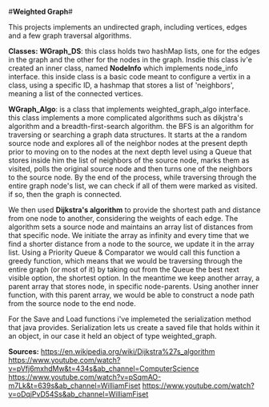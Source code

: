 #**Weighted Graph**#

This projects implements an undirected graph, including vertices, edges and a few graph traversal algorithms.

**Classes:**
**WGraph_DS**: this class holds two hashMap lists, one for the edges in the graph and the other for the nodes in the graph.
Insdie this class iv'e created an inner class, named **NodeInfo** which implements node_info interface. 
this inside class is a basic code meant to configure a vertix in a class, using a specific ID, a hashmap that stores
a list of 'neighbors', meaning a list of the connected vertices. 

**WGraph_Algo**: is a class that implements weighted_graph_algo interface. 
this class implements a more complicated algorithms such as dikjstra's algorithm and a breadth-first-search algorithm.
the BFS is an algorithm for traversing or searching a graph data structures. It starts at the a random source node
and explores all of the neighbor nodes at the present depth prior to moving on to the nodes at the next depth level using a Queue that 
stores inside him the list of neighbors of the source node, marks them as visited, polls the original source node and then turns one of the
neighbors to the source node. By the end of the process, while traversing through the entire graph node's list, we can check if all of them
were marked as visited. if so, then the graph is connected.

We then used **Dijkstra's algorithm** to provide the shortest path and distance from one node to another, considering the weights of each edge. 
The algorithm sets a source node and maintains an array list of distances from that specific node. 
We initiate the array as infinity and every time that we find a shorter distance from a node to the source, we update it in the array list.
Using a Priority Queue & Comparator we would call this function a greedy function, which means that we would be traversing through the entire
graph (or most of it) by taking out from the Queue the best next visible option, the shortest option. 
In the meantime we keep another array, a parent array that stores node, in specific node-parents. 
Using another inner function, with this parent array, we would be able to construct a node path from the source node to the end node. 

For the Save and Load functions i've implemeted the serialization method that java provides. 
Serialization lets us create a saved file that holds within it an object, in our case it held an object of type weighted_graph. 

**Sources:** 
https://en.wikipedia.org/wiki/Dijkstra%27s_algorithm
https://www.youtube.com/watch?v=pVfj6mxhdMw&t=434s&ab_channel=ComputerScience
https://www.youtube.com/watch?v=pSqmAO-m7Lk&t=639s&ab_channel=WilliamFiset
https://www.youtube.com/watch?v=oDqjPvD54Ss&ab_channel=WilliamFiset
